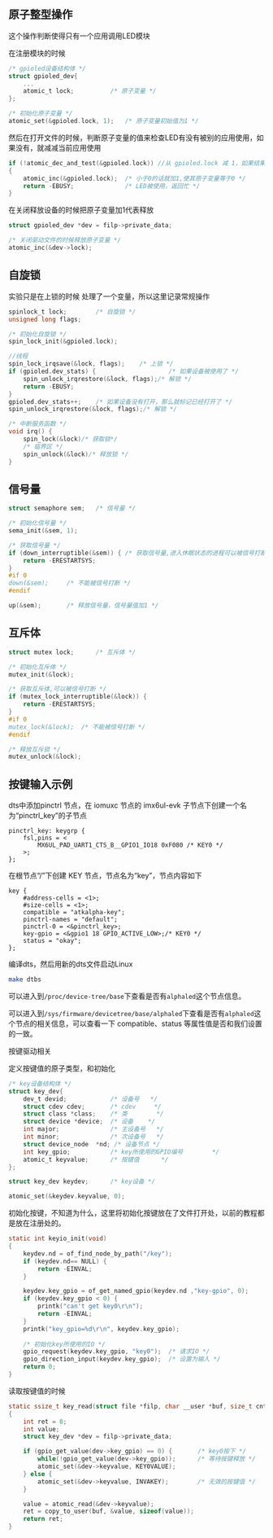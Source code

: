 ## 原子整型操作

这个操作判断使得只有一个应用调用LED模块

在注册模块的时候

```C
/* gpioled设备结构体 */
struct gpioled_dev{
	...
	atomic_t lock;			/* 原子变量 */
};

/* 初始化原子变量 */
atomic_set(&gpioled.lock, 1);	/* 原子变量初始值为1 */
```

然后在打开文件的时候，判断原子变量的值来检查LED有没有被别的应用使用，如果没有，就减减当前应用使用

```C
if (!atomic_dec_and_test(&gpioled.lock)) //从 gpioled.lock 减 1，如果结果为 0 就返回真，否则返回假
{
	atomic_inc(&gpioled.lock);	/* 小于0的话就加1,使其原子变量等于0 */
	return -EBUSY;				/* LED被使用，返回忙 */
}
```

在关闭释放设备的时候把原子变量加1代表释放

```C
struct gpioled_dev *dev = filp->private_data;

/* 关闭驱动文件的时候释放原子变量 */
atomic_inc(&dev->lock);
```

## 自旋锁

实验只是在上锁的时候 处理了一个变量，所以这里记录常规操作

```C
spinlock_t lock;		/* 自旋锁 */
unsigned long flags;

/* 初始化自旋锁 */
spin_lock_init(&gpioled.lock);

//线程
spin_lock_irqsave(&lock, flags);	/* 上锁 */
if (gpioled.dev_stats) {					/* 如果设备被使用了 */
	spin_unlock_irqrestore(&lock, flags);/* 解锁 */
	return -EBUSY;
}
gpioled.dev_stats++;	/* 如果设备没有打开，那么就标记已经打开了 */
spin_unlock_irqrestore(&lock, flags);/* 解锁 */

/* 中断服务函数 */
void irq() {
	spin_lock(&lock)/* 获取锁*/
	/* 临界区 */
	spin_unlock(&lock)/* 释放锁 */
}
```

## 信号量

```C
struct semaphore sem;	/* 信号量 */

/* 初始化信号量 */
sema_init(&sem, 1);

/* 获取信号量 */
if (down_interruptible(&sem)) { /* 获取信号量,进入休眠状态的进程可以被信号打断 */
	return -ERESTARTSYS;
}
#if 0
down(&sem);		/* 不能被信号打断 */
#endif

up(&sem);		/* 释放信号量，信号量值加1 */

```

## 互斥体

```C
struct mutex lock;		/* 互斥体 */

/* 初始化互斥体 */
mutex_init(&lock);

/* 获取互斥体,可以被信号打断 */
if (mutex_lock_interruptible(&lock)) {
	return -ERESTARTSYS;
}
#if 0
mutex_lock(&lock);	/* 不能被信号打断 */
#endif

/* 释放互斥锁 */
mutex_unlock(&lock);

```

## 按键输入示例

dts中添加pinctrl 节点，在 iomuxc 节点的 imx6ul-evk 子节点下创建一个名为“pinctrl_key”的子节点

```DTS
pinctrl_key: keygrp {
	fsl,pins = <
		MX6UL_PAD_UART1_CTS_B__GPIO1_IO18 0xF080 /* KEY0 */
    >;
};
```

在根节点“/”下创建 KEY 节点，节点名为“key”，节点内容如下

```DTS
key {
	#address-cells = <1>;
	#size-cells = <1>;
	compatible = "atkalpha-key";
	pinctrl-names = "default";
	pinctrl-0 = <&pinctrl_key>;
	key-gpio = <&gpio1 18 GPIO_ACTIVE_LOW>;/* KEY0 */
	status = "okay";
};
```

编译dts，然后用新的dts文件启动Linux

```BASH
make dtbs
```

可以进入到`/proc/device-tree/base`下查看是否有`alphaled`这个节点信息。

可以进入到`/sys/firmware/devicetree/base/alphaled`下查看是否有`alphaled`这个节点的相关信息，可以查看一下 compatible、status 等属性值是否和我们设置的一致。

按键驱动相关

定义按键值的原子类型，和初始化

```C
/* key设备结构体 */
struct key_dev{
	dev_t devid;			/* 设备号 	 */
	struct cdev cdev;		/* cdev 	*/
	struct class *class;	/* 类 		*/
	struct device *device;	/* 设备 	 */
	int major;				/* 主设备号	  */
	int minor;				/* 次设备号   */
	struct device_node	*nd; /* 设备节点 */
	int key_gpio;			/* key所使用的GPIO编号		*/
	atomic_t keyvalue;		/* 按键值 		*/	
};

struct key_dev keydev;		/* key设备 */

atomic_set(&keydev.keyvalue, 0);
```

初始化按键，不知道为什么，这里将初始化按键放在了文件打开处，以前的教程都是放在注册处的。

```C
static int keyio_init(void)
{
	keydev.nd = of_find_node_by_path("/key");
	if (keydev.nd== NULL) {
		return -EINVAL;
	}

	keydev.key_gpio = of_get_named_gpio(keydev.nd ,"key-gpio", 0);
	if (keydev.key_gpio < 0) {
		printk("can't get key0\r\n");
		return -EINVAL;
	}
	printk("key_gpio=%d\r\n", keydev.key_gpio);
	
	/* 初始化key所使用的IO */
	gpio_request(keydev.key_gpio, "key0");	/* 请求IO */
	gpio_direction_input(keydev.key_gpio);	/* 设置为输入 */
	return 0;
}
```

读取按键值的时候

```C
static ssize_t key_read(struct file *filp, char __user *buf, size_t cnt, loff_t *offt)
{
	int ret = 0;
	int value;
	struct key_dev *dev = filp->private_data;

	if (gpio_get_value(dev->key_gpio) == 0) { 		/* key0按下 */
		while(!gpio_get_value(dev->key_gpio));		/* 等待按键释放 */
		atomic_set(&dev->keyvalue, KEY0VALUE);	
	} else {	
		atomic_set(&dev->keyvalue, INVAKEY);		/* 无效的按键值 */
	}

	value = atomic_read(&dev->keyvalue);
	ret = copy_to_user(buf, &value, sizeof(value));
	return ret;
}
```
